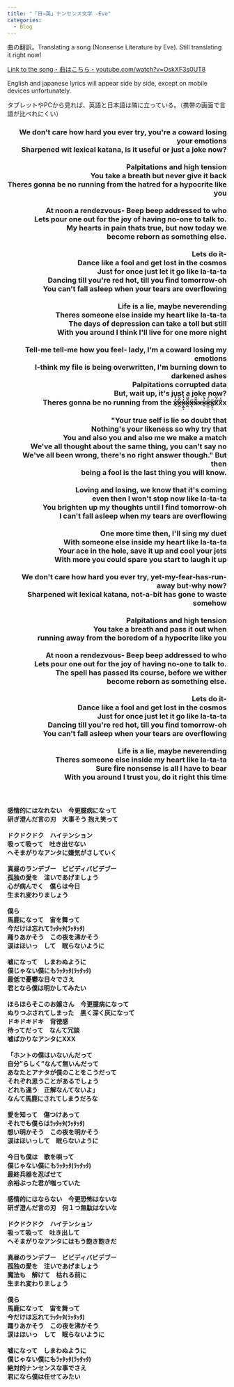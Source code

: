 ```yaml
---  
title: "「日→英」ナンセンス文学 -Eve"
categories:
  - Blog
---
```


曲の翻訳。Translating a song (Nonsense Literature by Eve). Still translating it right now! 

<a href="https://www.youtube.com/watch?v=OskXF3s0UT8">Link to the song・曲はこちら・youtube.com/watch?v=OskXF3s0UT8</a>

English and japanese lyrics will appear side by side, except on mobile devices unfortunately.

タブレットやPCから見れば、英語と日本語は隣に立っている。（携帯の画面で言語が比べれにくい）

<div class="row">
  <div class="6u 12u$(mobile)">
    <div class="item">
      <header>
      <h3 align="right">
        We don't care how hard you ever try, you're a coward losing your emotions<div></div>
        Sharpened wit lexical katana, is it useful or just a joke now?<div></div>
        <br>
        Palpitations and high tension<div></div>
        You take a breath but never give it back<div></div>
        Theres gonna be no running from the hatred for a hypocrite like you<div></div>
        <br>
        At noon a rendezvous- Beep beep addressed to who<div></div>
        Lets pour one out for the joy of having no-one to talk to.<div></div>
        My hearts in pain thats true, but now today we<div></div>
        become reborn as something else.<div></div>
        <br>
        Lets do it-<div></div>
        Dance like a fool and get lost in the cosmos<div></div>
        Just for once just let it go like la-ta-ta<div></div>
        Dancing till you're red hot, till you find tomorrow-oh<div></div>
        You can't fall asleep when your tears are overflowing<div></div>
        <br>
        Life is a lie, maybe neverending<div></div>
        Theres someone else inside my heart like la-ta-ta<div></div>
        The days of depression can take a toll but still<div></div>
        With you around I think I'll live for one more night<div></div>
        <br>
        Tell-me tell-me how you feel- lady, I'm a coward losing my emotions<div></div>
        I-think my file is being overwritten, I'm burning down to darkened ashes<div></div>
        Palpitations corrupted data<div></div>
        But, wait up, it's just a joke now?<div></div>
        Theres gonna be no running from the x̸̞̓̔̇x̶̯͋̈̈x̴̨̰̒̔ͅx̷̯͂̌̈́x̶̨̋x̷͌̑x̶ẍ̴̖́̀͂x̵̼̫̋̍́x̸̤̦͕̋ẍ̸́̈́͠ẍ̸́͂x<div></div>
        <br>
        "Your true self is lie so doubt that<div></div>
        Nothing's your likeness so why try that<div></div>
        You and also you and also me we make a match<div></div>
        We've all thought about the same thing, you can't say no<div></div>
        We've all been wrong, there's no right answer though." But then <div></div>
        being a fool is the last thing you will know.<div></div>
        <br>
        Loving and losing, we know that it's coming<div></div>
        even then I won't stop now like la-ta-ta<div></div>
        You brighten up my thoughts until I find tomorrow-oh<div></div>
        I can't fall asleep when my tears are overflowing<div></div>
        <br>
        One more time then, I'll sing my duet<div></div>
        With someone else inside my heart like la-ta-ta<div></div>
        Your ace in the hole, save it up and cool your jets<div></div>
        With more you could spare you start to laugh it up<div></div>
        <br>
        We don't care how hard you ever try, yet-my-fear-has-run-away but-why now?<div></div>
        Sharpened wit lexical katana, not-a-bit has gone to waste somehow<div></div>
        <br>
        Palpitations and high tension<div></div>
        You take a breath and pass it out when<div></div>
        running away from the boredom of a hypocrite like you<div></div>
        <br>
        At noon a rendezvous- Beep beep addressed to who<div></div>
        Lets pour one out for the joy of having no-one to talk to.<div></div>
        The spell has passed its course, before we wither<div></div>
        become reborn as something else.<div></div>
        <br>
        Lets do it-<div></div>
        Dance like a fool and get lost in the cosmos<div></div>
        Just for once just let it go like la-ta-ta<div></div>
        Dancing till you're red hot, till you find tomorrow-oh<div></div>
        You can't fall asleep when your tears are overflowing<div></div>
        <br>
        Life is a lie, maybe neverending<div></div>
        Theres someone else inside my heart like la-ta-ta<div></div>
        Sure fire nonsense is all I have to bear<div></div>
        With you around I trust you, do it right this time<div></div>
      </h3>
      </header>
    </div>
  </div>

  <div class="6u 12u$(mobile)">
    <div class="item">
      <header>
      <h4 align="left">
        感情的にはなれない　今更臆病になって<div></div>
        研ぎ澄んだ言の刃　大事そう 抱え笑って<div></div>
        <br>
        ドクドクドク　ハイテンション<div></div>
        吸って吸って　吐き出せない<div></div>
        へそまがりなアンタに嫌気がさしていく<div></div>
        <br>
        真昼のランデブー　ビビディバビデブー<div></div>
        孤独の愛を　注いであげましょう<div></div>
        心が病んでく　僕らは今日<div></div>
        生まれ変わりましょう<div></div>
        <br>
        僕ら<div></div>
        馬鹿になって　宙を舞って<div></div>
        今だけは忘れてﾗｯﾀｯﾀ(ﾗｯﾀｯﾀ)<div></div>
        踊りあかそう　この夜を沸かそう<div></div>
        涙はほいっ　して　眠らないように<div></div>
        <br>
        嘘になって　しまわぬように<div></div>
        僕じゃない僕にもﾗｯﾀｯﾀ(ﾗｯﾀｯﾀ)　<div></div>
        最低で憂鬱な日々でさえ<div></div>
        君となら僕は明かしてみたい<div></div>
        <br>
        ほらほらそこのお嬢さん　今更臆病になって<div></div>
        ぬりつぶされてしまった　黒く深く灰になって<div></div>
        ドキドキドキ　背徳感<div></div>
        待ってだって　なんて冗談<div></div>
        嘘ばかりなアンタにXXX<div></div>
        <br>
        「ホントの僕はいないんだって<div></div>
        自分”らしく”なんて無いんだって<div></div>
        あなたとアナタが僕のことをこうだって<div></div>
        それぞれ思うことがあるでしょう<div></div>
        どれも違う　正解なんてないよ」<div></div>
        なんて馬鹿にされてしまうだろな<div></div>
        <br>
        愛を知って　傷つけあって<div></div>
        それでも僕らはﾗｯﾀｯﾀ(ﾗｯﾀｯﾀ)<div></div>
        想い明かそう　この夜を明かそう<div></div>
        涙はほいっして　眠らないように<div></div>
        <br>
        今日も僕は　歌を唄って<div></div>
        僕じゃない僕にもﾗｯﾀｯﾀ(ﾗｯﾀｯﾀ)<div></div>
        最終兵器を忍ばせて<div></div>
        余裕ぶった君が嗤っていた<div></div>
        <br>
        感情的にはならない　今更恐怖はないな<div></div>
        研ぎ澄んだ言の刃　何１つ無駄はないな<div></div>
        <br>
        ドクドクドク　ハイテンション<div></div>
        吸って吸って　吐き出して<div></div>
        へそまがりなアンタにはもう飽き飽きだ<div></div>
        <br>
        真昼のランデブー　ビビディバビデブー<div></div>
        孤独の愛を　注いであげましょう<div></div>
        魔法も　解けて　枯れる前に<div></div>
        生まれ変わりましょう<div></div>
        <br>
        僕ら<div></div>
        馬鹿になって　宙を舞って<div></div>
        今だけは忘れてﾗｯﾀｯﾀ(ﾗｯﾀｯﾀ)<div></div>
        踊りあかそう　この夜を沸かそう<div></div>
        涙はほいっ　して　眠らないように<div></div>
        <br>
        嘘になって　しまわぬように<div></div>
        僕じゃない僕にもﾗｯﾀｯﾀ(ﾗｯﾀｯﾀ)<div></div>
        絶対的ナンセンスな事でさえ<div></div>
        君になら僕は任せてみたい<div></div>
      </h4>
      </header>
    </div>
  </div>

</div>




